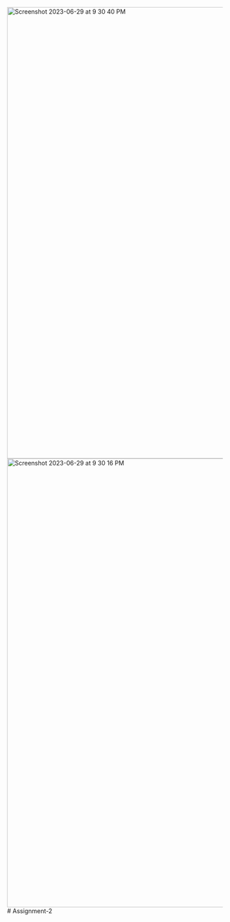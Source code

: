 <img width="1052" alt="Screenshot 2023-06-29 at 9 30 40 PM" src="https://github.com/GauravSingh-816/Assignment-2/assets/112707064/4f335205-c4df-4a1a-b1c0-b9f4c450759b">
<img width="1046" alt="Screenshot 2023-06-29 at 9 30 16 PM" src="https://github.com/GauravSingh-816/Assignment-2/assets/112707064/364aaa49-a669-433d-b09f-de6eba2278e2">
# Assignment-2
